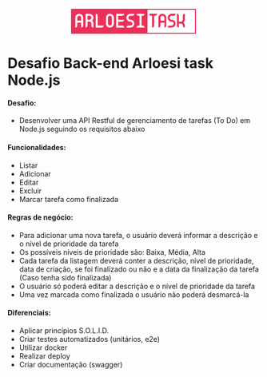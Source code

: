 <p align="center">
  <img src="./assets/arloesitask.svg" height="50"/>
</p>

# Desafio Back-end Arloesi task Node.js

#### Desafio:

- Desenvolver uma API Restful de gerenciamento de tarefas (To Do) em Node.js seguindo os requisitos abaixo

#### Funcionalidades:
- Listar
- Adicionar
- Editar
- Excluir
- Marcar tarefa como finalizada

#### Regras de negócio:
- Para adicionar uma nova tarefa, o usuário deverá informar a descrição e o nível de prioridade da tarefa
- Os possíveis níveis de prioridade são: Baixa, Média, Alta 
- Cada tarefa da listagem deverá conter a descrição, nível de prioridade, data de criação, se foi finalizado ou não e a data da finalização da tarefa (Caso tenha sido finalizada)
- O usuário só poderá editar a descrição e o nível de prioridade da tarefa
- Uma vez marcada como finalizada o usuário não poderá desmarcá-la

#### Diferenciais:
- Aplicar princípios S.O.L.I.D.
- Criar testes automatizados (unitários, e2e)
- Utilizar docker
- Realizar deploy
- Criar documentação (swagger)
